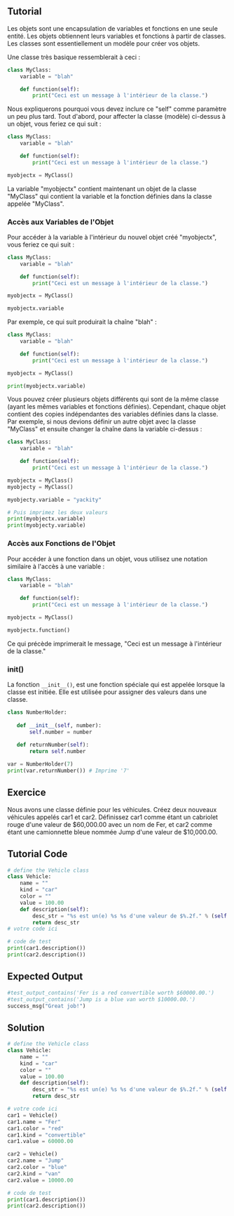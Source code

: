Tutorial
-----------------

Les objets sont une encapsulation de variables et fonctions en une seule entité. Les objets obtiennent leurs variables et fonctions à partir de classes. Les classes sont essentiellement un modèle pour créer vos objets.

Une classe très basique ressemblerait à ceci :

```python
class MyClass:
    variable = "blah"

    def function(self):
        print("Ceci est un message à l'intérieur de la classe.")
```

Nous expliquerons pourquoi vous devez inclure ce "self" comme paramètre un peu plus tard. Tout d'abord, pour affecter la classe (modèle) ci-dessus à un objet, vous feriez ce qui suit :

```python
class MyClass:
    variable = "blah"

    def function(self):
        print("Ceci est un message à l'intérieur de la classe.")

myobjectx = MyClass()
```

La variable "myobjectx" contient maintenant un objet de la classe "MyClass" qui contient la variable et la fonction définies dans la classe appelée "MyClass".

### Accès aux Variables de l'Objet

Pour accéder à la variable à l'intérieur du nouvel objet créé "myobjectx", vous feriez ce qui suit :

```python
class MyClass:
    variable = "blah"

    def function(self):
        print("Ceci est un message à l'intérieur de la classe.")

myobjectx = MyClass()

myobjectx.variable
```

Par exemple, ce qui suit produirait la chaîne "blah" :

```python
class MyClass:
    variable = "blah"

    def function(self):
        print("Ceci est un message à l'intérieur de la classe.")

myobjectx = MyClass()

print(myobjectx.variable)
```

Vous pouvez créer plusieurs objets différents qui sont de la même classe (ayant les mêmes variables et fonctions définies). Cependant, chaque objet contient des copies indépendantes des variables définies dans la classe. Par exemple, si nous devions définir un autre objet avec la classe "MyClass" et ensuite changer la chaîne dans la variable ci-dessus :

```python
class MyClass:
    variable = "blah"

    def function(self):
        print("Ceci est un message à l'intérieur de la classe.")

myobjectx = MyClass()
myobjecty = MyClass()

myobjecty.variable = "yackity"

# Puis imprimez les deux valeurs
print(myobjectx.variable)
print(myobjecty.variable)
```

### Accès aux Fonctions de l'Objet

Pour accéder à une fonction dans un objet, vous utilisez une notation similaire à l'accès à une variable :

```python
class MyClass:
    variable = "blah"

    def function(self):
        print("Ceci est un message à l'intérieur de la classe.")

myobjectx = MyClass()

myobjectx.function()
```

Ce qui précède imprimerait le message, "Ceci est un message à l'intérieur de la classe."

### __init__()

La fonction `__init__()`, est une fonction spéciale qui est appelée lorsque la classe est initiée.
Elle est utilisée pour assigner des valeurs dans une classe.

```python
class NumberHolder:
   
   def __init__(self, number):
       self.number = number
       
   def returnNumber(self):
       return self.number

var = NumberHolder(7)
print(var.returnNumber()) # Imprime '7'
```

Exercice
--------

Nous avons une classe définie pour les véhicules. Créez deux nouveaux véhicules appelés car1 et car2.
Définissez car1 comme étant un cabriolet rouge d'une valeur de $60,000.00 avec un nom de Fer,
et car2 comme étant une camionnette bleue nommée Jump d'une valeur de $10,000.00.

Tutorial Code
-------------

```python
# define the Vehicle class
class Vehicle:
    name = ""
    kind = "car"
    color = ""
    value = 100.00
    def description(self):
        desc_str = "%s est un(e) %s %s d'une valeur de $%.2f." % (self.name, self.color, self.kind, self.value)
        return desc_str
# votre code ici

# code de test
print(car1.description())
print(car2.description())
```

Expected Output
---------------

```python
#test_output_contains('Fer is a red convertible worth $60000.00.')
#test_output_contains('Jump is a blue van worth $10000.00.')
success_msg("Great job!")
```

Solution
--------

```python
# define the Vehicle class
class Vehicle:
    name = ""
    kind = "car"
    color = ""
    value = 100.00
    def description(self):
        desc_str = "%s est un(e) %s %s d'une valeur de $%.2f." % (self.name, self.color, self.kind, self.value)
        return desc_str

# votre code ici
car1 = Vehicle()
car1.name = "Fer"
car1.color = "red"
car1.kind = "convertible"
car1.value = 60000.00

car2 = Vehicle()
car2.name = "Jump"
car2.color = "blue"
car2.kind = "van"
car2.value = 10000.00

# code de test
print(car1.description())
print(car2.description())
```